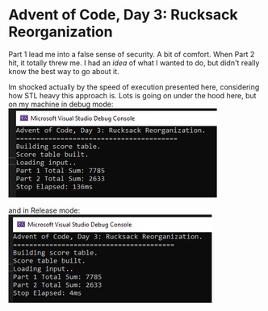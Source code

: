 # Advent of Code, Day 3: Rucksack Reorganization

Part 1 lead me into a false sense of security. A bit of comfort. 
When Part 2 hit, it totally threw me. I had an *idea* of what I wanted to do, but didn't really know the best way to go about it. 

Im shocked actually by the speed of execution presented here, considering how STL heavy this approach is. 
Lots is going on under the hood here, but on my machine in debug mode:  
![Time Measure in Debug mode](./d3-01-DebugBench.png)

and in Release mode:  
![Time measure in Release mode](./d3-02-ReleaseBench.png)
